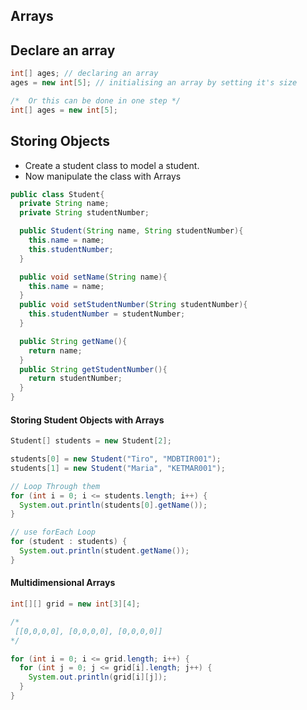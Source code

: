 ## Arrays

## Declare an array
```java
int[] ages; // declaring an array
ages = new int[5]; // initialising an array by setting it's size

/*  Or this can be done in one step */
int[] ages = new int[5];
```

## Storing Objects
* Create a student class to model a student.
* Now manipulate the class with Arrays
```java
public class Student{
  private String name;
  private String studentNumber;

  public Student(String name, String studentNumber){
    this.name = name;
    this.studentNumber;
  }

  public void setName(String name){
    this.name = name;
  }
  public void setStudentNumber(String studentNumber){
    this.studentNumber = studentNumber;
  }

  public String getName(){
    return name;
  }
  public String getStudentNumber(){
    return studentNumber;
  }
}
```

#### Storing Student Objects with Arrays
```java
Student[] students = new Student[2];

students[0] = new Student("Tiro", "MDBTIR001");
students[1] = new Student("Maria", "KETMAR001");

// Loop Through them
for (int i = 0; i <= students.length; i++) {
  System.out.println(students[0].getName());
}

// use forEach Loop
for (student : students) {
  System.out.println(student.getName());
}
```

#### Multidimensional Arrays
```java
int[][] grid = new int[3][4];

/*
 [[0,0,0,0], [0,0,0,0], [0,0,0,0]]
*/

for (int i = 0; i <= grid.length; i++) {
  for (int j = 0; j <= grid[i].length; j++) {
    System.out.println(grid[i][j]);
  }
}

```
